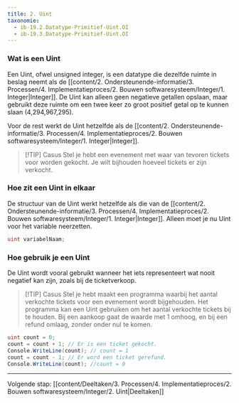 ```yaml
---
title: 2. Uint
taxonomie:
  - ib-19.2.Datatype-Primitief-Uint.OI
  - ib-19.3.Datatype-Primitief-Uint.OI
---
```


### Wat is een Uint 
Een Uint, ofwel unsigned integer, is een datatype die dezelfde ruimte in beslag neemt als de [[content/2. Ondersteunende-informatie/3. Processen/4. Implementatieproces/2. Bouwen softwaresysteem/Integer/1. Integer|Integer]]. De Uint kan alleen geen negatieve getallen opslaan, maar gebruikt deze ruimte om een twee keer zo groot positief getal op te kunnen slaan (4,294,967,295). 

Voor de rest werkt de Uint hetzelfde als de [[content/2. Ondersteunende-informatie/3. Processen/4. Implementatieproces/2. Bouwen softwaresysteem/Integer/1. Integer|Integer]].

> [!TIP] Casus
> Stel je hebt een evenement met waar van tevoren tickets voor worden gekocht. Je wilt bijhouden hoeveel tickets er zijn verkocht.  

### Hoe zit een Uint in elkaar
De structuur van de Uint werkt hetzelfde als die van de [[content/2. Ondersteunende-informatie/3. Processen/4. Implementatieproces/2. Bouwen softwaresysteem/Integer/1. Integer|Integer]]. Alleen moet je nu Uint voor het variable neerzetten.

```C#
uint variabelNaam;
```

### Hoe gebruik je een Uint
De Uint wordt vooral gebruikt wanneer het iets representeert wat nooit negatief kan zijn, zoals bij de ticketverkoop.

> [!TIP] Casus
> Stel je hebt maakt een programma waarbij het aantal verkochte tickets voor een evenement wordt bijgehouden. Het programma kan een Uint gebruiken om het aantal verkochte tickets bij te houden. Bij een aankoop gaat de waarde met 1 omhoog, en bij een refund omlaag, zonder onder nul te komen.

```C#
uint count = 0; 
count = count + 1; // Er is een ticket gekocht.
Console.WriteLine(count); // count = 1
count = count - 1; // Er word een ticket gerefund.
Console.WriteLine(count); //count = 0
```

---

Volgende stap: [[content/Deeltaken/3. Processen/4. Implementatieproces/2. Bouwen softwaresysteem/Integer/2. Uint|Deeltaken]]